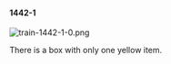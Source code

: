 #### 1442-1
![train-1442-1-0.png](https://github.com/lil-lab/nlvr/raw/master/nlvr/train/images/38/train-1442-1-0.png "train-1442-1-0.png")

There is a box with only one yellow item.
